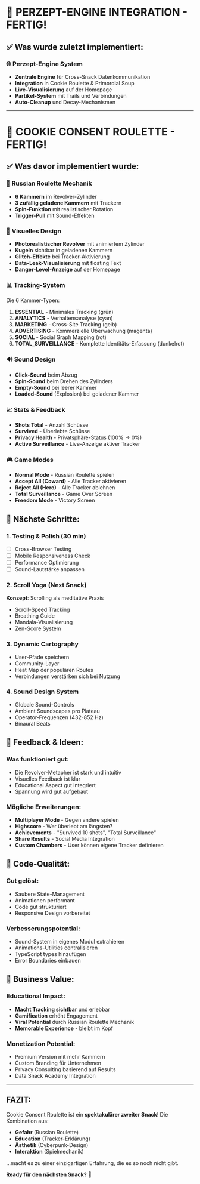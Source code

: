 # 🧠 PERZEPT-ENGINE INTEGRATION - FERTIG!

## ✅ Was wurde zuletzt implementiert:

### 🌐 **Perzept-Engine System**
- **Zentrale Engine** für Cross-Snack Datenkommunikation
- **Integration** in Cookie Roulette & Primordial Soup
- **Live-Visualisierung** auf der Homepage
- **Partikel-System** mit Trails und Verbindungen
- **Auto-Cleanup** und Decay-Mechanismen

---

# 🎉 COOKIE CONSENT ROULETTE - FERTIG!

## ✅ Was davor implementiert wurde:

### 🎰 **Russian Roulette Mechanik**
- **6 Kammern** im Revolver-Zylinder
- **3 zufällig geladene Kammern** mit Trackern
- **Spin-Funktion** mit realistischer Rotation
- **Trigger-Pull** mit Sound-Effekten

### 🎨 **Visuelles Design**
- **Photorealistischer Revolver** mit animiertem Zylinder
- **Kugeln** sichtbar in geladenen Kammern
- **Glitch-Effekte** bei Tracker-Aktivierung
- **Data-Leak-Visualisierung** mit floating Text
- **Danger-Level-Anzeige** auf der Homepage

### 📊 **Tracking-System**
Die 6 Kammer-Typen:
1. **ESSENTIAL** - Minimales Tracking (grün)
2. **ANALYTICS** - Verhaltensanalyse (cyan)
3. **MARKETING** - Cross-Site Tracking (gelb)
4. **ADVERTISING** - Kommerzielle Überwachung (magenta)
5. **SOCIAL** - Social Graph Mapping (rot)
6. **TOTAL_SURVEILLANCE** - Komplette Identitäts-Erfassung (dunkelrot)

### 🔊 **Sound Design**
- **Click-Sound** beim Abzug
- **Spin-Sound** beim Drehen des Zylinders
- **Empty-Sound** bei leerer Kammer
- **Loaded-Sound** (Explosion) bei geladener Kammer

### 📈 **Stats & Feedback**
- **Shots Total** - Anzahl Schüsse
- **Survived** - Überlebte Schüsse
- **Privacy Health** - Privatsphäre-Status (100% → 0%)
- **Active Surveillance** - Live-Anzeige aktiver Tracker

### 🎮 **Game Modes**
- **Normal Mode** - Russian Roulette spielen
- **Accept All (Coward)** - Alle Tracker aktivieren
- **Reject All (Hero)** - Alle Tracker ablehnen
- **Total Surveillance** - Game Over Screen
- **Freedom Mode** - Victory Screen

## 🚀 **Nächste Schritte:**

### 1. **Testing & Polish** (30 min)
- [ ] Cross-Browser Testing
- [ ] Mobile Responsiveness Check
- [ ] Performance Optimierung
- [ ] Sound-Lautstärke anpassen

### 2. **Scroll Yoga** (Next Snack)
**Konzept**: Scrolling als meditative Praxis
- Scroll-Speed Tracking
- Breathing Guide
- Mandala-Visualisierung
- Zen-Score System

### 3. **Dynamic Cartography**
- User-Pfade speichern
- Community-Layer
- Heat Map der populären Routes
- Verbindungen verstärken sich bei Nutzung

### 4. **Sound Design System**
- Globale Sound-Controls
- Ambient Soundscapes pro Plateau
- Operator-Frequenzen (432-852 Hz)
- Binaural Beats

## 💭 **Feedback & Ideen:**

### Was funktioniert gut:
- Die Revolver-Metapher ist stark und intuitiv
- Visuelles Feedback ist klar
- Educational Aspect gut integriert
- Spannung wird gut aufgebaut

### Mögliche Erweiterungen:
- **Multiplayer Mode** - Gegen andere spielen
- **Highscore** - Wer überlebt am längsten?
- **Achievements** - "Survived 10 shots", "Total Surveillance"
- **Share Results** - Social Media Integration
- **Custom Chambers** - User können eigene Tracker definieren

## 📝 **Code-Qualität:**

### Gut gelöst:
- Saubere State-Management
- Animationen performant
- Code gut strukturiert
- Responsive Design vorbereitet

### Verbesserungspotential:
- Sound-System in eigenes Modul extrahieren
- Animations-Utilities centralisieren
- TypeScript types hinzufügen
- Error Boundaries einbauen

## 🎯 **Business Value:**

### Educational Impact:
- **Macht Tracking sichtbar** und erlebbar
- **Gamification** erhöht Engagement
- **Viral Potential** durch Russian Roulette Mechanik
- **Memorable Experience** - bleibt im Kopf

### Monetization Potential:
- Premium Version mit mehr Kammern
- Custom Branding für Unternehmen
- Privacy Consulting basierend auf Results
- Data Snack Academy Integration

---

## **FAZIT:**

Cookie Consent Roulette ist ein **spektakulärer zweiter Snack**! Die Kombination aus:
- **Gefahr** (Russian Roulette)
- **Education** (Tracker-Erklärung)  
- **Ästhetik** (Cyberpunk-Design)
- **Interaktion** (Spielmechanik)

...macht es zu einer einzigartigen Erfahrung, die es so noch nicht gibt.

**Ready für den nächsten Snack?** 🚀
